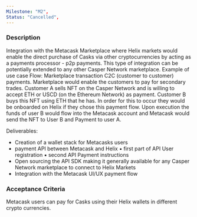 ```yaml
---
Milestone: "M2",
Status: "Cancelled",
---
```

<!--lang:en--> 
### Description

Integration with the Metacask Marketplace where Helix markets would enable the direct purchase of Casks via other cryptocurrencies by acting as a payments processor - p2p payments. This type of integration can be potentially extended to any other Casper Network marketplace.
Example of use case Flow:
Marketplace transaction C2C (customer to customer) payments. Marketplace would enable the customers to pay for secondary trades. Customer A sells NFT on the Casper Network and is willing to accept ETH or USCD (on the Ethereum Network) as payment. Customer B buys this NFT using ETH that he has. In order for this to occur they would be onboarded on Helix if they chose this payment flow.
Upon execution the funds of user B would flow into the Metacask account and Metacask would send the NFT to User B and Payment to user A.

Deliverables:

- Creation of a wallet stack for Metacasks users
- payment API between Metacask and Helix
 ▪  first part of API User registration
 ▪ second API Payment instructions
- Open sourcing the API SDK making it generally available for any Casper Network marketplace to connect to Helix Markets
- Integration with the Metacask UI/UX payment flow

### Acceptance Criteria
Metacask users can pay for Casks using their Helix wallets in different crypto currencies.


